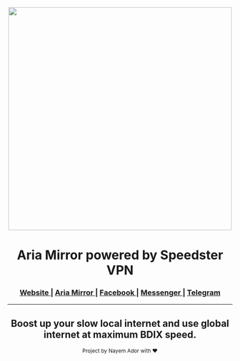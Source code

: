 <p align="center">
  <img src="https://speedster.nayemador.com/img/hero.png" width="500" />
</p>

<div align="center">
  <h1>Aria Mirror powered by Speedster VPN</h1> 
</div>

<div align="center">
  <h3>
    <a href="https://speedster.nayemador.com/">
      Website
    </a>
    <span> | </span>
    <a href="https://aria.nayemador.com/">
      Aria Mirror 
    </a>
    <span> | </span>
    <a href="https://fb.com/AdroitAdorKhan">
      Facebook
    </a>
    <span> | </span>
    <a href="https://m.me/AdroitAdorKhan">
      Messenger
    </a>
    <span> | </span>
    <a href="https://t.me/AdroitAdorKhan">
      Telegram
    </a>
    
  </h3>
</div>


---

<div align="center">
  <h2>Boost up your slow local internet and use global internet at maximum BDIX speed.</h2>
  <sub>Project by Nayem Ador with ❤<pub>
</div>
